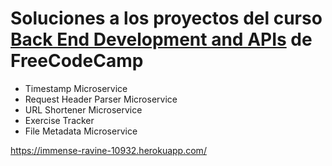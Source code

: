 
# Soluciones a los proyectos del curso [Back End Development and APIs](https://www.freecodecamp.org/learn/back-end-development-and-apis/) de FreeCodeCamp

* Timestamp Microservice
* Request Header Parser Microservice
* URL Shortener Microservice
* Exercise Tracker
* File Metadata Microservice

https://immense-ravine-10932.herokuapp.com/
